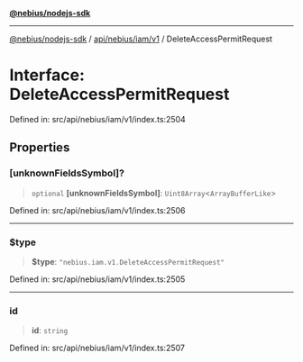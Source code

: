[**@nebius/nodejs-sdk**](../../../../../README.md)

---

[@nebius/nodejs-sdk](../../../../../README.md) / [api/nebius/iam/v1](../README.md) / DeleteAccessPermitRequest

# Interface: DeleteAccessPermitRequest

Defined in: src/api/nebius/iam/v1/index.ts:2504

## Properties

### \[unknownFieldsSymbol\]?

> `optional` **\[unknownFieldsSymbol\]**: `Uint8Array`\<`ArrayBufferLike`\>

Defined in: src/api/nebius/iam/v1/index.ts:2506

---

### $type

> **$type**: `"nebius.iam.v1.DeleteAccessPermitRequest"`

Defined in: src/api/nebius/iam/v1/index.ts:2505

---

### id

> **id**: `string`

Defined in: src/api/nebius/iam/v1/index.ts:2507
